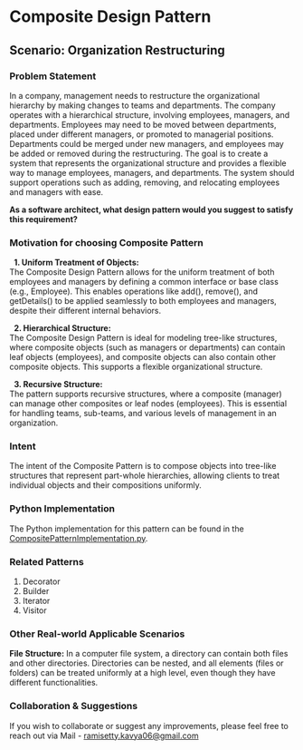 # Composite Design Pattern

## Scenario: Organization Restructuring

### Problem Statement
In a company, management needs to restructure the organizational hierarchy by making changes to teams and departments. The company operates with a hierarchical structure, involving employees, managers, and departments. Employees may need to be moved between departments, placed under different managers, or promoted to managerial positions. Departments could be merged under new managers, and employees may be added or removed during the restructuring. The goal is to create a system that represents the organizational structure and provides a flexible way to manage employees, managers, and departments. The system should support operations such as adding, removing, and relocating employees and managers with ease. <br>

**As a software architect, what design pattern would you suggest to satisfy this requirement?**

### Motivation for choosing Composite Pattern

&nbsp; **1. Uniform Treatment of Objects:** <br>
The Composite Design Pattern allows for the uniform treatment of both employees and managers by defining a common interface or base class (e.g., Employee). This enables operations like add(), remove(), and getDetails() to be applied seamlessly to both employees and managers, despite their different internal behaviors. <br>

&nbsp; **2. Hierarchical Structure:**  <br>
The Composite Design Pattern is ideal for modeling tree-like structures, where composite objects (such as managers or departments) can contain leaf objects (employees), and composite objects can also contain other composite objects. This supports a flexible organizational structure. <br>

&nbsp; **3. Recursive Structure:** <br>
The pattern supports recursive structures, where a composite (manager) can manage other composites or leaf nodes (employees). This is essential for handling teams, sub-teams, and various levels of management in an organization. <br>

### Intent
The intent of the Composite Pattern is to compose objects into tree-like structures that represent part-whole hierarchies, allowing clients to treat individual objects and their compositions uniformly.

### Python Implementation
The Python implementation for this pattern can be found in the [CompositePatternImplementation.py](https://github.com/kavya6697/DesignPatternsNotes/blob/main/Structural%20Design%20Patterns/CompositePatternImplementation.py).

### Related Patterns
1. Decorator <br>
2. Builder <br>
3. Iterator <br>
4. Visitor <br>

### Other Real-world Applicable Scenarios

**File Structure:** In a computer file system, a directory can contain both files and other directories. Directories can be nested, and all elements (files or folders) can be treated uniformly at a high level, even though they have different functionalities. <br>

### Collaboration & Suggestions 
If you wish to collaborate or suggest any improvements, please feel free to reach out via Mail - ramisetty.kavya06@gmail.com
